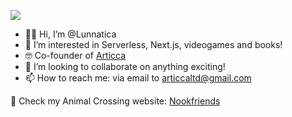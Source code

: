 ![](/pugWave.gif)

- 👩‍💻 Hi, I’m @Lunnatica
- 👀 I’m interested in Serverless, Next.js, videogames and books!
- 🤓 Co-founder of [Articca](https://www.articca.co.uk)
- 💞️ I’m looking to collaborate on anything exciting!
- 📫 How to reach me: via email to <articcaltd@gmail.com>

👾 Check my Animal Crossing website: [Nookfriends](https://www.nookfriends.com)
